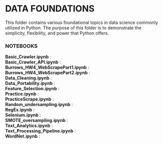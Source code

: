 # DATA FOUNDATIONS
This folder contains various foundational topics in data science commonly utilized in Python. The purpose of this folder is to demonstrate the simplicity, flexibility, and power that Python offers.

### NOTEBOOKS
**Basic_Crawler.ipynb** : </br> 
**Basic_Crawler_API.ipynb** : </br>
**Burrows_HW4_WebScrapePart1.ipynb** : </br> 
**Burrows_HW4_WebScrapePart2.ipynb** : </br>
**Data_Cleaning.ipynb** : </br>
**Data_Portability.ipynb** : </br>
**Feature_Selection.ipynb** : </br>
**Practice.ipynb** : </br>
**PracticeScrape.ipynb** : </br>
**Random_undersampling.ipynb** : </br>
**RegEx.ipynb** : </br> 
**Selenium.ipynb** : </br>
**SMOTE_oversampling.ipynb** : </br>
**Text_Analytics.ipynb** : </br>
**Text_Processing_Pipeline.ipynb** : </br>
**WordNet.ipynb** : </br>
